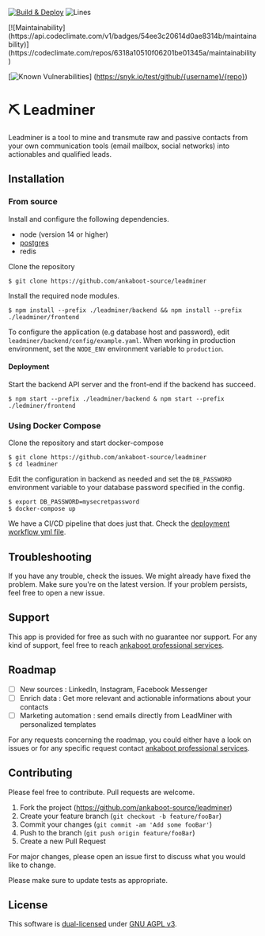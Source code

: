 <P><a href="https://github.com/ankaboot-source/leadminer/actions/workflows/Deploy.yml"><img src="https://github.com/ankaboot-source/leadminer/actions/workflows/Deploy.yml/badge.svg?branch=main" alt="Build & Deploy"></a>
<img src="https://img.shields.io/badge/Coverage-87.9%25-yellow.svg?style=flat" alt="Lines"></a></p>
[![Maintainability](https://api.codeclimate.com/v1/badges/54ee3c20614d0ae8314b/maintainability)] (https://codeclimate.com/repos/6318a10510f06201be01345a/maintainability)

[![Known Vulnerabilities](https://snyk.io/test/github/{username}/{repo}/badge.svg)] (https://snyk.io/test/github/{username}/{repo})

# ⛏ Leadminer

Leadminer is a tool to mine and transmute raw and passive contacts from your own communication tools (email mailbox, social networks) into actionables and qualified leads.

## Installation

### From source

Install and configure the following dependencies.

- node (version 14 or higher)
- [postgres](https://www.postgresql.org/docs/current/tutorial-start.html)
- redis

Clone the repository

```shell
$ git clone https://github.com/ankaboot-source/leadminer
```

Install the required node modules.

```shell
$ npm install --prefix ./leadminer/backend && npm install --prefix ./leadminer/frontend
```

To configure the application (e.g database host and password), edit `leadminer/backend/config/example.yaml`. When working in production environment, set the `NODE_ENV` environment variable to `production`.

#### Deployment

Start the backend API server and the front-end if the backend has succeed.

```shell
$ npm start --prefix ./leadminer/backend & npm start --prefix ./ledminer/frontend
```

### Using Docker Compose

Clone the repository and start docker-compose

```shell
$ git clone https://github.com/ankaboot-source/leadminer
$ cd leadminer
```

Edit the configuration in backend as needed and set the `DB_PASSWORD` environment variable to your database password specified in the config.

```
$ export DB_PASSWORD=mysecretpassword
$ docker-compose up
```

We have a CI/CD pipeline that does just that. Check the [deployment workflow yml file](/.github/workflows/Deploy.yml).

## Troubleshooting

If you have any trouble, check the issues. We might already have fixed the problem. Make sure you're on the latest version. If your problem persists, feel free to open a new issue.

## Support

This app is provided for free as such with no guarantee nor support. For any kind of support, feel free to reach [ankaboot professional services](contact@ankaboot.fr).

## Roadmap

- [ ] New sources : LinkedIn, Instagram, Facebook Messenger
- [ ] Enrich data : Get more relevant and actionable informations about your contacts
- [ ] Marketing automation : send emails directly from LeadMiner with personalized templates

For any requests concerning the roadmap, you could either have a look on issues or for any specific request contact [ankaboot professional services](contact@ankaboot.fr).

## Contributing

Please feel free to contribute. Pull requests are welcome.

1. Fork the project (<https://github.com/ankaboot-source/leadminer>)
2. Create your feature branch (`git checkout -b feature/fooBar`)
3. Commit your changes (`git commit -am 'Add some fooBar'`)
4. Push to the branch (`git push origin feature/fooBar`)
5. Create a new Pull Request

For major changes, please open an issue first to discuss what you would like to change.

Please make sure to update tests as appropriate.

## License

This software is [dual-licensed](DUAL-LICENSE.md) under [GNU AGPL v3](LICENSE).
